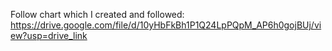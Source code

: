 Follow chart which I created and followed:
https://drive.google.com/file/d/10yHbFkBh1P1Q24LpPQpM_AP6h0gojBUj/view?usp=drive_link